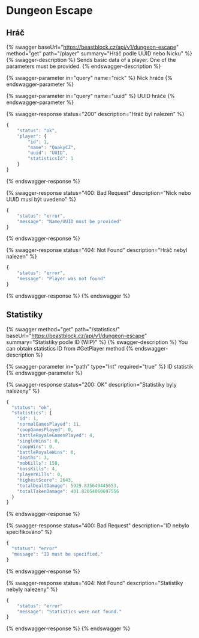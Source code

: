 # Dungeon Escape

## Hráč

{% swagger baseUrl="https://beastblock.cz/api/v1/dungeon-escape" method="get" path="/player" summary="Hráč podle UUID nebo Nicku" %}
{% swagger-description %}
Sends basic data of a player. One of the parameters must be provided.
{% endswagger-description %}

{% swagger-parameter in="query" name="nick" %}
Nick hráče
{% endswagger-parameter %}

{% swagger-parameter in="query" name="uuid" %}
UUID hráče
{% endswagger-parameter %}

{% swagger-response status="200" description="Hráč byl nalezen" %}
```javascript
{
    "status": "ok",
    "player": {
        "id": 1,
        "name": "QuakyCZ",
        "uuid": "UUID",
        "statisticsId": 1
    }
}
```
{% endswagger-response %}

{% swagger-response status="400: Bad Request" description="Nick nebo UUID musí být uvedeno" %}
```javascript
{
    "status": "error",
    "message": "Name/UUID must be provided"
}
```
{% endswagger-response %}

{% swagger-response status="404: Not Found" description="Hráč nebyl nalezen" %}
```javascript
{
    "status": "error",
    "message": "Player was not found"
}
```
{% endswagger-response %}
{% endswagger %}

## Statistiky

{% swagger method="get" path="/statistics/<id>" baseUrl="https://beastblock.cz/api/v1/dungeon-escape" summary="Statistiky podle ID (WIP)" %}
{% swagger-description %}
You can obtain statistics ID from #GetPlayer method
{% endswagger-description %}

{% swagger-parameter in="path" type="Int" required="true" %}
ID statistik
{% endswagger-parameter %}

{% swagger-response status="200: OK" description="Statistiky byly nalezeny" %}
```javascript
{
  "status": "ok",
  "statistics": {
    "id": 1,
    "normalGamesPlayed": 11,
    "coopGamesPlayed": 0,
    "battleRoyaleGamesPlayed": 4,
    "singleWins": 0,
    "coopWins": 0,
    "battleRoyaleWins": 0,
    "deaths": 3,
    "mobKills": 158,
    "bossKills": 4,
    "playerKills": 0,
    "highestScore": 2643,
    "totalDealtDamage": 5929.835649445653,
    "totalTakenDamage": 401.82054060697556
  }
}
```
{% endswagger-response %}

{% swagger-response status="400: Bad Request" description="ID nebylo specifikováno" %}
```javascript
{
  "status": "error"
  "message": "ID must be specified."
}
```
{% endswagger-response %}

{% swagger-response status="404: Not Found" description="Statistiky nebyly nalezeny" %}
```javascript
{
    "status": "error"
    "message": "Statistics were not found."
}
```
{% endswagger-response %}
{% endswagger %}
